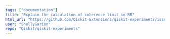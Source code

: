 ```yaml
---
tags: ["documentation"]
title: "Explain the calculation of coherence limit in RB"
html_url: "https://github.com/Qiskit-Extensions/qiskit-experiments/issues/133"
user: "ShellyGarion"
repo: "Qiskit/qiskit-experiments"
---
```


